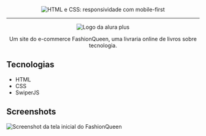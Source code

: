 
<p align="center"> <img src="https://imgur.com/Hy6t2jH.png" alt="HTML e CSS: responsividade com mobile-first"> </p>

<hr>

<p align="center"> <img src="https://github.com/MonicaHillman/FashionQueen/blob/aula05/img/Logo.svg" alt="Logo da alura plus"> </p>
<p align="center">Um site do e-commerce FashionQueen, uma livraria online de livros sobre tecnologia.</p>

## Tecnologias
* HTML
* CSS
* SwiperJS

## Screenshots
![Screenshot da tela inicial do FashionQueen](https://imgur.com/6GsjQvJ.png)
